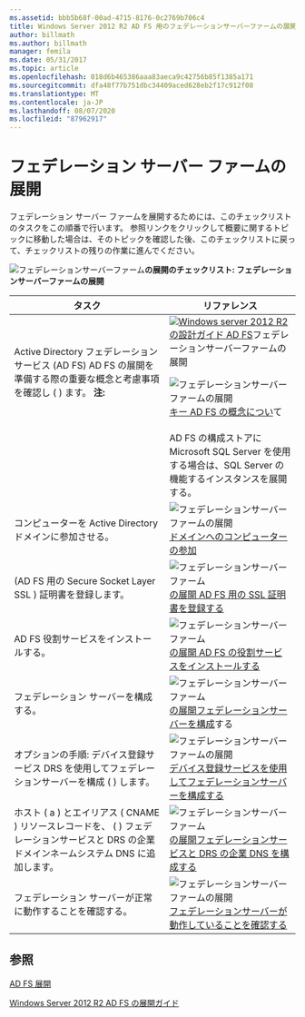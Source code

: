 ```yaml
---
ms.assetid: bbb5b68f-00ad-4715-8176-0c2769b706c4
title: Windows Server 2012 R2 AD FS 用のフェデレーションサーバーファームの展開
author: billmath
ms.author: billmath
manager: femila
ms.date: 05/31/2017
ms.topic: article
ms.openlocfilehash: 018d6b465386aaa83aeca9c42756b85f1385a171
ms.sourcegitcommit: dfa48f77b751dbc34409aced628eb2f17c912f08
ms.translationtype: MT
ms.contentlocale: ja-JP
ms.lasthandoff: 08/07/2020
ms.locfileid: "87962917"
---
```

# <a name="deploying-a-federation-server-farm"></a>フェデレーション サーバー ファームの展開

フェデレーション サーバー ファームを展開するためには、このチェックリストのタスクをこの順番で行います。 参照リンクをクリックして概要に関するトピックに移動した場合は、そのトピックを確認した後、このチェックリストに戻って、チェックリストの残りの作業に進んでください。

![フェデレーションサーバーファーム](media/2b05dce3-938f-4168-9b8f-1f4398cbdb9b.gif)**の展開のチェックリスト: フェデレーションサーバーファームの展開**

|タスク|リファレンス|
|--------|-------------|
|Active Directory フェデレーションサービス (AD FS) AD FS の展開を準備する際の重要な概念と考慮事項を確認し \( \) ます。 **注:**|![](media/faa393df-4856-4431-9eda-4f4e5be72a90.gif)[Windows server 2012 R2 の設計ガイド AD FS](../../ad-fs/design/AD-FS-Design-Guide-in-Windows-Server-2012-R2.md)フェデレーションサーバーファームの展開<p>![フェデレーションサーバーファームの展開](media/faa393df-4856-4431-9eda-4f4e5be72a90.gif)[キー AD FS の概念につい](../../ad-fs/technical-reference/Understanding-Key-AD-FS-Concepts.md)て|
||AD FS の構成ストアに Microsoft SQL Server を使用する場合は、SQL Server の機能するインスタンスを展開する。|[SQL Server](/sql/sql-server/?view=sql-server-ver15) **警告:** Windows Server 2012 R2 で AD FS ファームを作成し SQL Server を使用して構成データを格納する場合は、SQL Server 2012 を含む SQL Server 2008 以降のバージョンを使用できます。|
|コンピューターを Active Directory ドメインに参加させる。|![フェデレーションサーバーファームの展開](media/faa393df-4856-4431-9eda-4f4e5be72a90.gif)[ドメインへのコンピューターの参加](Join-a-Computer-to-a-Domain.md)|
|\(AD FS 用の Secure Socket Layer SSL \) 証明書を登録します。|![フェデレーションサーバーファーム](media/bc6cea1a-1c6c-4124-8c8f-1df5adfe8c88.gif)[の展開 AD FS 用の SSL 証明書を登録する](Enroll-an-SSL-Certificate-for-AD-FS.md)|
|AD FS 役割サービスをインストールする。|![フェデレーションサーバーファーム](media/bc6cea1a-1c6c-4124-8c8f-1df5adfe8c88.gif)[の展開 AD FS の役割サービスをインストールする](Install-the-AD-FS-Role-Service.md)|
|フェデレーション サーバーを構成する。|![フェデレーションサーバーファーム](media/bc6cea1a-1c6c-4124-8c8f-1df5adfe8c88.gif)[の展開フェデレーションサーバーを構成](Configure-a-Federation-Server.md)する|
|オプションの手順: デバイス登録サービス DRS を使用してフェデレーションサーバーを構成 \( \) します。|![フェデレーションサーバーファームの展開](media/faa393df-4856-4431-9eda-4f4e5be72a90.gif)[デバイス登録サービスを使用してフェデレーションサーバーを構成する](Configure-a-federation-server-with-Device-Registration-Service.md)|
|ホスト \( a \) とエイリアス \( CNAME \) リソースレコードを、 \( \) フェデレーションサービスと DRS の企業ドメインネームシステム DNS に追加します。|![フェデレーションサーバーファーム](media/faa393df-4856-4431-9eda-4f4e5be72a90.gif)[の展開フェデレーションサービスと DRS の企業 DNS を構成する](Configure-Corporate-DNS-for-the-Federation-Service-and-DRS.md)|
|フェデレーション サーバーが正常に動作することを確認する。|![フェデレーションサーバーファームの展開](media/faa393df-4856-4431-9eda-4f4e5be72a90.gif)[フェデレーションサーバーが動作していることを確認する](Verify-That-a-Federation-Server-Is-Operational.md)|


## <a name="see-also"></a>参照
[AD FS 展開](../../ad-fs/AD-FS-Deployment.md)

[Windows Server 2012 R2 AD FS の展開ガイド](../../ad-fs/deployment/Windows-Server-2012-R2-AD-FS-Deployment-Guide.md)

